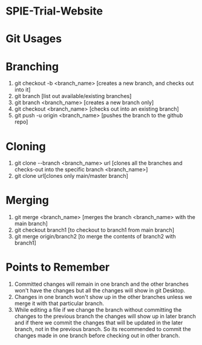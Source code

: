 # SPIE-Trial-Website

# Git Usages

# Branching

1. git checkout -b <branch_name> [creates a new branch, and checks out into it]
2. git branch [list out available/existing branches]
3. git branch <branch_name> [creates a new branch only]
4. git checkout <branch_name> [checks out into an existing branch]
2. git push -u origin <branch_name> [pushes the branch to the github repo]

# Cloning

1. git clone --branch <branch_name> url [clones all the branches and checks-out into the specific branch <branch_name>]
2. git clone url[clones only main/master branch]


# Merging
1. git merge <branch_name> [merges the branch <branch_name> with the main branch]
2. git checkout branch1 [to checkout to branch1 from main branch]
3. git merge origin/branch2 [to merge the contents of branch2 with branch1]

# Points to Remember
1. Committed changes will remain in one branch and the other branches won't have the changes but all the changes will show in git Desktop.
2. Changes in one branch won't show up in the other branches unless we merge it with that particular branch.
3. While editing a file if we change the branch without committing the changes to the previous branch the changes will show up in later branch and if there we commit the changes that will be updated in the later branch, not in the previous branch. So its recommended to commit the changes made in one branch before checking out in other branch.
